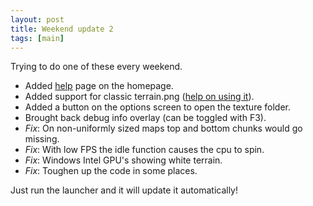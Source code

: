 ```yaml
---
layout: post
title: Weekend update 2
tags: [main]
---
```


Trying to do one of these every weekend.

 * Added [help](/help.html) page on the homepage.
 * Added support for classic terrain.png ([help on using it](/help.html)).
 * Added a button on the options screen to open the texture folder.
 * Brought back debug info overlay (can be toggled with F3).
 * _Fix_: On non-uniformly sized maps top and bottom chunks would go missing.
 * _Fix_: With low FPS the idle function causes the cpu to spin.
 * _Fix_: Windows Intel GPU's showing white terrain.
 * _Fix_: Toughen up the code in some places.

Just run the launcher and it will update it automatically!

